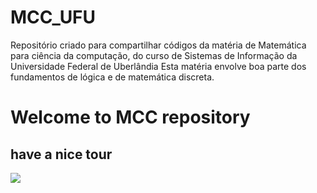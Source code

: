 # MCC_UFU
Repositório criado para compartilhar códigos da matéria de Matemática para ciência da computação, do curso de Sistemas de Informação da Universidade Federal de Uberlândia
Esta matéria envolve boa parte dos fundamentos de lógica e de matemática discreta.
<!DOCTYPE html>
<html>
<head>
<meta charset="UTF-8">
  <h1>Welcome to MCC repository</h1>
  <h2>have a nice tour</h2>
  <img src="https://media.giphy.com/media/BmmfETghGOPrW/giphy.gif" />

</head>
<body>
</body>
</html>
